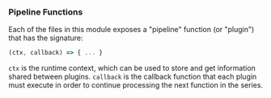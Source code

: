 ### Pipeline Functions

Each of the files in this module exposes a "pipeline" function
(or "plugin") that has the signature:

```javascript
(ctx, callback) => { ... }
```

`ctx` is the runtime context, which can be used to store and get
information shared between plugins. `callback` is the callback
function that each plugin must execute in order to continue
processing the next function in the series.
